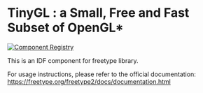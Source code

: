 # TinyGL : a Small, Free and Fast Subset of OpenGL*

[![Component Registry](https://components.espressif.com/components/espressif/freetype/badge.svg)](https://components.espressif.com/components/espressif/TinyGL)

This is an IDF component for freetype library.

For usage instructions, please refer to the official documentation: https://freetype.org/freetype2/docs/documentation.html
